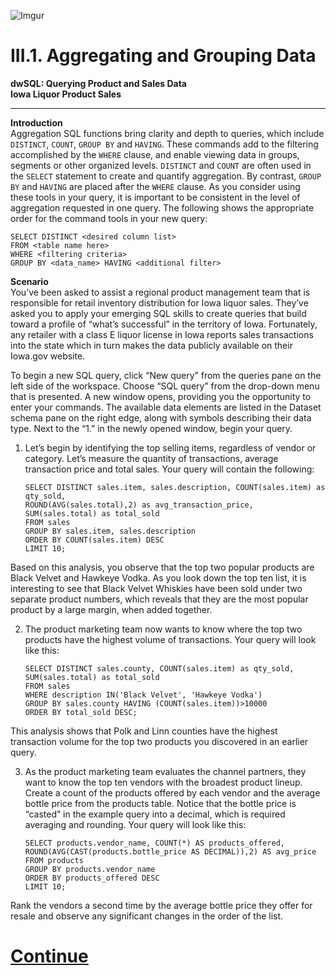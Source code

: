 ![Imgur](https://i.imgur.com/JKEwxTg.png)

# III.1. Aggregating and Grouping Data

**dwSQL: Querying Product and Sales Data**       
**Iowa Liquor Product Sales**         

---------------

**Introduction**         
Aggregation SQL functions bring clarity and depth to queries, which include `DISTINCT`, `COUNT`, `GROUP BY` and `HAVING`. These commands add to the filtering accomplished by the `WHERE` clause, and enable viewing data in groups, segments or other organized levels. `DISTINCT` and `COUNT` are often used in the `SELECT` statement to create and quantify aggregation. By contrast, `GROUP BY` and `HAVING` are placed after the `WHERE` clause. As you consider using these tools in your query, it is important to be consistent in the level of aggregation requested in one query. The following shows the appropriate order for the command tools in your new query:

    SELECT DISTINCT <desired column list>
    FROM <table name here>
    WHERE <filtering criteria>
    GROUP BY <data_name> HAVING <additional filter>

**Scenario**             
You’ve been asked to assist a regional product management team that is responsible for retail inventory distribution for Iowa liquor sales. They’ve asked you to apply your emerging SQL skills to create queries that build toward a profile of “what’s successful” in the territory of Iowa. Fortunately, any retailer with a class E liquor license in Iowa reports sales transactions into the state which in turn makes the data publicly available on their Iowa.gov website.

To begin a new SQL query, click “New query” from the queries pane on the left side of the workspace. Choose “SQL query” from the drop-down menu that is presented. A new window opens, providing you the opportunity to enter your commands. The available data elements are listed in the Dataset schema pane on the right edge, along with symbols describing their data type. Next to the “1.” in the newly opened window, begin your query.


1. Let’s begin by identifying the top selling items, regardless of vendor or category. Let’s measure the quantity of transactions, average transaction price and total sales. Your query will contain the following:


       SELECT DISTINCT sales.item, sales.description, COUNT(sales.item) as qty_sold,
       ROUND(AVG(sales.total),2) as avg_transaction_price, SUM(sales.total) as total_sold
       FROM sales
       GROUP BY sales.item, sales.description
       ORDER BY COUNT(sales.item) DESC
       LIMIT 10;

Based on this analysis, you observe that the top two popular products are Black Velvet and Hawkeye Vodka. As you look down the top ten list, it is interesting to see that Black Velvet Whiskies have been sold under two separate product numbers, which reveals that they are the most popular product by a large margin, when added together.


2. The product marketing team now wants to know where the top two products have the highest volume of transactions. Your query will look like this:


       SELECT DISTINCT sales.county, COUNT(sales.item) as qty_sold,
       SUM(sales.total) as total_sold
       FROM sales
       WHERE description IN('Black Velvet', 'Hawkeye Vodka')
       GROUP BY sales.county HAVING (COUNT(sales.item))>10000
       ORDER BY total_sold DESC;


This analysis shows that Polk and Linn counties have the highest transaction volume for the top two products you discovered in an earlier query.


3. As the product marketing team evaluates the channel partners, they want to know the top ten vendors with the broadest product lineup. Create a count of the products offered by each vendor and the average bottle price from the products table. Notice that the bottle price is “casted” in the example query into a decimal, which is required averaging and rounding. Your query will look like this:


       SELECT products.vendor_name, COUNT(*) AS products_offered,
       ROUND(AVG(CAST(products.bottle_price AS DECIMAL)),2) AS avg_price
       FROM products
       GROUP BY products.vendor_name
       ORDER BY products_offered DESC
       LIMIT 10;

Rank the vendors a second time by the average bottle price they offer for resale and observe any significant changes in the order of the list.

# [**Continue**](https://data.world/classrooms/guide-to-data-analysis-with-sql-and-datadotworld/workspace/file?filename=08_aggregate_and_group_2.md)
